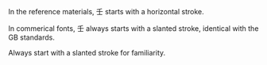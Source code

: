 In the reference materials, 壬 starts with a horizontal stroke.

In commerical fonts, 壬 always starts with a slanted stroke, identical with the GB standards.

Always start with a slanted stroke for familiarity.
